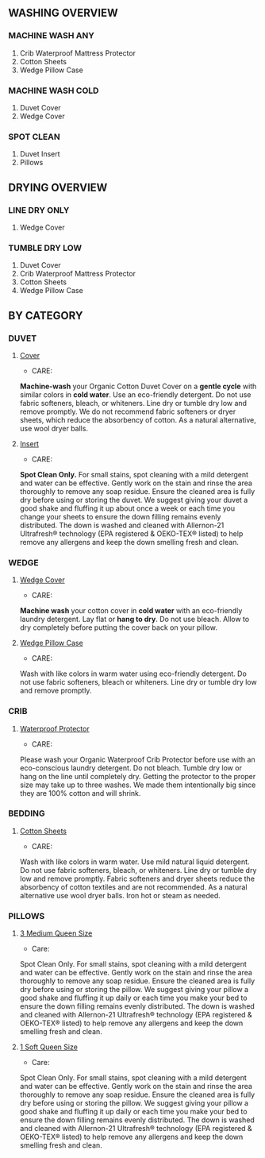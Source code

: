 ## WASHING OVERVIEW

### MACHINE WASH ANY
1. Crib Waterproof Mattress Protector
2. Cotton Sheets
3. Wedge Pillow Case

### MACHINE WASH COLD
1. Duvet Cover
2. Wedge Cover

### SPOT CLEAN
1. Duvet Insert
2. Pillows

## DRYING OVERVIEW
### LINE DRY ONLY
1. Wedge Cover
### TUMBLE DRY LOW
1. Duvet Cover
2. Crib Waterproof Mattress Protector
3. Cotton Sheets
4. Wedge Pillow Case


## BY CATEGORY
### DUVET

1. [Cover](https://www.avocadogreenmattress.com/products/organic-cotton-duvet-cover?_pos=1&_psq=organic+cotton+duve&_ss=e&_v=1.0)
    - CARE:

    **Machine-wash** your Organic Cotton Duvet Cover on a **gentle cycle** with similar colors in **cold water**. Use an eco-friendly detergent. Do not use fabric softeners, bleach, or whiteners. Line dry or tumble dry low and remove promptly. We do not recommend fabric softeners or dryer sheets, which reduce the absorbency of cotton. As a natural alternative, use wool dryer balls.

2. [Insert](https://www.avocadogreenmattress.com/products/best-luxury-down-duvet-insert?_pos=2&_psq=down+d&_ss=e&_v=1.0)
    - CARE:

    **Spot Clean Only.** For small stains, spot cleaning with a mild detergent and water can be effective. Gently work on the stain and rinse the area thoroughly to remove any soap residue. Ensure the cleaned area is fully dry before using or storing the duvet. We suggest giving your duvet a good shake and fluffing it up about once a week or each time you change your sheets to ensure the down filling remains evenly distributed. The down is washed and cleaned with Allernon-21 Ultrafresh® technology (EPA registered & OEKO-TEX® listed) to help remove any allergens and keep the down smelling fresh and clean.

### WEDGE
1. [Wedge Cover](https://www.avocadogreenmattress.com/products/organic-latex-wedge-pillow?_pos=1&_psq=organiz+latex+w&_ss=e&_v=1.0)
    - CARE:
    
    **Machine wash** your cotton cover in **cold water** with an eco-friendly laundry detergent. Lay flat or **hang to dry**. Do not use bleach. Allow to dry completely before putting the cover back on your pillow.
    
2. [Wedge Pillow Case](https://www.avocadogreenmattress.com/products/organic-wedge-pillowcase?_pos=2&_psq=wedge+pill&_ss=e&_v=1.0)
    - CARE:
    
    Wash with like colors in warm water using eco-friendly detergent. Do not use fabric softeners, bleach or whiteners. Line dry or tumble dry low and remove promptly.
    

### CRIB
1. [Waterproof Protector](https://www.avocadogreenmattress.com/products/crib-waterproof-protector?_pos=1&_psq=organic+crib&_ss=e&_v=1.0)
    - CARE:
    
    Please wash your Organic Waterproof Crib Protector before use with an eco-conscious laundry detergent. Do not bleach. Tumble dry low or hang on the line until completely dry. Getting the protector to the proper size may take up to three washes. We made them intentionally big since they are 100% cotton and will shrink.
    

### BEDDING
1. [Cotton Sheets](https://www.avocadogreenmattress.com/products/affordable-organic-cotton-sheets?_pos=1&_psq=Cotton+sheet&_ss=e&_v=1.0)
    - CARE:
    
    Wash with like colors in warm water. Use mild natural liquid detergent. Do not use fabric softeners, bleach, or whiteners. Line dry or tumble dry low and remove promptly. Fabric softeners and dryer sheets reduce the absorbency of cotton textiles and are not recommended. As a natural alternative use wool dryer balls. Iron hot or steam as needed.
    

### PILLOWS
1. [3 Medium Queen Size](https://www.avocadogreenmattress.com/products/down-pillow?_pos=1&_psq=down+pillw&_ss=e&_v=1.0)
    - Care:
    
    Spot Clean Only. For small stains, spot cleaning with a mild detergent and water can be effective. Gently work on the stain and rinse the area thoroughly to remove any soap residue. Ensure the cleaned area is fully dry before using or storing the pillow. We suggest giving your pillow a good shake and fluffing it up daily or each time you make your bed to ensure the down filling remains evenly distributed. The down is washed and cleaned with Allernon-21 Ultrafresh® technology (EPA registered & OEKO-TEX® listed) to help remove any allergens and keep the down smelling fresh and clean.
    
2. [1 Soft Queen Size](https://www.avocadogreenmattress.com/products/down-pillow?_pos=1&_psq=down+pillw&_ss=e&_v=1.0)
    - Care:
    
    Spot Clean Only. For small stains, spot cleaning with a mild detergent and water can be effective. Gently work on the stain and rinse the area thoroughly to remove any soap residue. Ensure the cleaned area is fully dry before using or storing the pillow. We suggest giving your pillow a good shake and fluffing it up daily or each time you make your bed to ensure the down filling remains evenly distributed. The down is washed and cleaned with Allernon-21 Ultrafresh® technology (EPA registered & OEKO-TEX® listed) to help remove any allergens and keep the down smelling fresh and clean.
    
